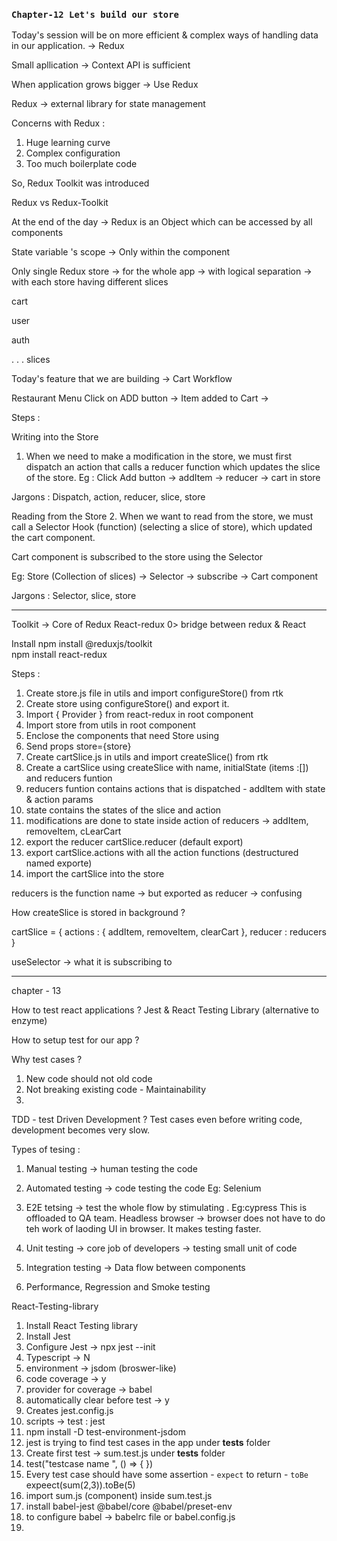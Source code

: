 ### `Chapter-12 Let's build our store`

Today's session will be on more efficient & complex ways of handling data in our application. -> Redux

Small apllication -> Context API is sufficient

When application grows bigger -> Use Redux

Redux -> external library for state management

Concerns with Redux :

1. Huge learning curve
2. Complex configuration
3. Too much boilerplate code

So, Redux Toolkit was introduced

Redux vs Redux-Toolkit

At the end of the day -> Redux is an Object which can be accessed by all components

State variable 's scope -> Only within the component

Only single Redux store -> for the whole app -> with logical separation -> with each store having different slices

cart

user

auth

.
.
.
slices

Today's feature that we are building -> Cart Workflow

Restaurant Menu Click on ADD button -> Item added to Cart ->

Steps :

Writing into the Store

1. When we need to make a modification in the store, we must first dispatch an action that calls a reducer function which updates the slice of the store.
   Eg : Click Add button -> addItem -> reducer -> cart in store

Jargons : Dispatch, action, reducer, slice, store

Reading from the Store 2. When we want to read from the store, we must call a Selector Hook (function) (selecting a slice of store), which updated the cart component.

Cart component is subscribed to the store using the Selector

Eg: Store (Collection of slices) -> Selector -> subscribe -> Cart component

Jargons : Selector, slice, store

---

Toolkit -> Core of Redux
React-redux 0> bridge between redux & React

Install
npm install @reduxjs/toolkit  
npm install react-redux

Steps :

1. Create store.js file in utils and import configureStore() from rtk
2. Create store using configureStore() and export it.
3. Import { Provider } from react-redux in root component
4. Import store from utils in root component
5. Enclose the components that need Store using <Provider>
6. Send props store={store}
7. Create cartSlice.js in utils and import createSlice() from rtk
8. Create a cartSlice using createSlice with name, initialState (items :[]) and reducers funtion
9. reducers funtion contains actions that is dispatched - addItem with state & action params
10. state contains the states of the slice and action
11. modifications are done to state inside action of reducers -> addItem, removeItem, cLearCart
12. export the reducer cartSlice.reducer (default export)
13. export cartSlice.actions with all the action functions (destructured named exporte)
14. import the cartSlice into the store

reducers is the function name -> but exported as reducer -> confusing

How createSlice is stored in background ?

cartSlice = {
actions : {
addItem,
removeItem,
clearCart
},
reducer : reducers
}

useSelector -> what it is subscribing to

---

chapter - 13

How to test react applications ? Jest & React Testing Library (alternative to enzyme)

How to setup test for our app ?

Why test cases ?

1. New code should not old code
2. Not breaking existing code - Maintainability
3.

TDD - test Driven Development ? Test cases even before writing code, development becomes very slow.

Types of tesing :

1. Manual testing -> human testing the code
2. Automated testing -> code testing the code Eg: Selenium

3. E2E tetsing -> test the whole flow by stimulating . Eg:cypress
   This is offloaded to QA team.
   Headless browser -> browser does not have to do teh work of laoding UI in browser. It makes testing faster.

4. Unit testing -> core job of developers -> testing small unit of code

5. Integration testing -> Data flow between components

6. Performance, Regression and Smoke testing

React-Testing-library

1. Install React Testing library
2. Install Jest
3. Configure Jest -> npx jest --init
4. Typescript -> N
5. environment -> jsdom (broswer-like)
6. code coverage -> y
7. provider for coverage -> babel
8. automatically clear before test -> y
9. Creates jest.config.js
10. scripts -> test : jest
11. npm install -D test-environment-jsdom
12. jest is trying to find test cases in the app under **tests** folder
13. Create first test -> sum.test.js under **tests** folder
14. test("testcase name ", () => { })
15. Every test case should have some assertion - `expect` to return - `toBe` expeect(sum(2,3)).toBe(5)
16. import sum.js (component) inside sum.test.js
17. install babel-jest @babel/core @babel/preset-env
18. to configure babel -> babelrc file or babel.config.js
19.
